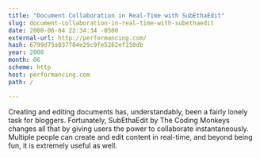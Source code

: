 ```yaml
---
title: "Document Collaboration in Real-Time with SubEthaEdit"
slug: document-collaboration-in-real-time-with-subethaedit
date: 2008-06-04 22:34:34 -0500
external-url: http://performancing.com/
hash: 6799d75a037f84e29c9fe5262ef150db
year: 2008
month: 06
scheme: http
host: performancing.com
path: /

---
```


Creating and editing documents has, understandably, been a fairly lonely task for bloggers. Fortunately, SubEthaEdit by The Coding Monkeys changes all that by giving users the power to collaborate instantaneously. Multiple people can create and edit content in real-time, and beyond being fun, it is extremely useful as well.
